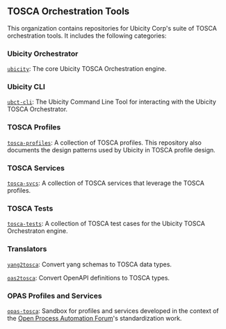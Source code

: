 ## TOSCA Orchestration Tools
This organization contains repositories for Ubicity Corp's suite of
TOSCA orchestration tools. It includes the following categories:
### Ubicity Orchestrator
[`ubicity`](https://github.com/ubicity-corp/ubicity): The core Ubicity
TOSCA Orchestration engine.
### Ubicity CLI
[`ubct-cli`](https://github.com/ubicity-corp/ubct-cli): The Ubicity
Command Line Tool for interacting with the Ubicity TOSCA Orchestrator.
### TOSCA Profiles
[`tosca-profiles`](https://github.com/ubicity-corp/tosca-profiles): A
collection of TOSCA profiles. This repository also documents the
design patterns used by Ubicity in TOSCA profile design.
### TOSCA Services
[`tosca-svcs`](https://github.com/ubicity-corp/tosca-svcs): A
collection of TOSCA services that leverage the TOSCA profiles.
### TOSCA Tests
[`tosca-tests`](https://github.com/ubicity-corp/tosca-tests): A
collection of TOSCA test cases for the Ubicity TOSCA Orchestraton
engine.
### Translators
[`yang2tosca`](https://github.com/ubicity-corp/yang2tosca): Convert
yang schemas to TOSCA data types.

[`oas2tosca`](https://github.com/ubicity-corp/oas2tosca): Convert
OpenAPI definitions to TOSCA types.
### OPAS Profiles and Services
[`opas-tosca`](https://github.com/ubicity-corp/opas-tosca): Sandbox
for profiles and services developed in the context of the [Open
Process Automation
Forum](https://www.opengroup.org/forum/open-process-automation-forum)'s
standardization work.
